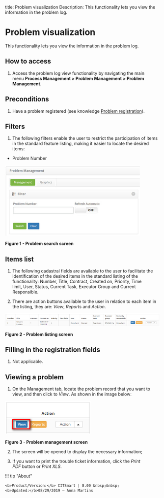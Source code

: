 title: Problem visualization
Description: This functionality lets you view the information in the problem log.

# Problem visualization

This functionality lets you view the information in the problem log.

How to access
-------------

1.  Access the problem log view functionality by navigating the main
    menu **Process Management > Problem Management > Problem
    Management**.

Preconditions
-------------

1.  Have a problem registered (see knowledge [Problem registration][1]).

Filters
-------

1.  The following filters enable the user to restrict the participation of items
    in the standard feature listing, making it easier to locate the desired
    items:

-   Problem Number

![figure](images/visualization-1.png)

**Figure 1 - Problem search screen**

Items list
----------

1.  The following cadastral fields are available to the user to facilitate the
    identification of the desired items in the standard listing of the
    functionality: Number, Title, Contract, Created on, Priority, Time
    limit, User, Status, Current Task, Executor Group and Current
    Responsible.

2.  There are action buttons available to the user in relation to each item in
    the listing, they are: *View*, *Reports* and *Action*.

![figure](images/visualization-2.png)

**Figure 2 - Problem listing screen**

Filling in the registration fields
----------------------------------

1.  Not applicable.

Viewing a problem
-----------------

1.  On the Management tab, locate the problem record that you want to view, and
    then click to *View*. As shown in the image below:

   ![figure](images/visualization-3.png)
   
   **Figure 3 - Problem management screen**

2.  The screen will be opened to display the necessary information;

3.  If you want to print the trouble ticket information, click the *Print
    PDF* button or *Print XLS*.


[1]:/en-us/citsmart-platform-7/processes/problem/register-problem.html

!!! tip "About"

    <b>Product/Version:</b> CITSmart | 8.00 &nbsp;&nbsp;
    <b>Updated:</b>08/29/2019 – Anna Martins
